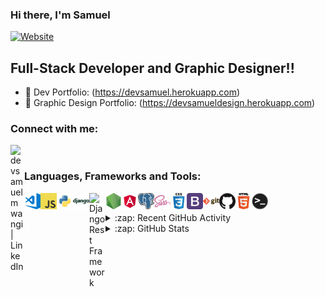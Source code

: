 ### Hi there, I'm Samuel

[![Website](https://img.shields.io/website?label=devsamuel.herokuapp.com&style=for-the-badge&url=https%3A%2F%2Fdevsamuel.herokuapp.com)](https://devsamuel.herokuapp.com)

## Full-Stack Developer and Graphic Designer!!

- 🔭 Dev Portfolio: (https://devsamuel.herokuapp.com)
- 🥅 Graphic Design Portfolio: (https://devsamueldesign.herokuapp.com)


### Connect with me:

[<img align="left" alt="devsamuelmwangi | LinkedIn" width="22px" src="https://cdn.jsdelivr.net/npm/simple-icons@v3/icons/linkedin.svg" />][linkedin]

<br />

### Languages, Frameworks and Tools:

[<img align="left" alt="Visual Studio Code" width="26px" src="https://raw.githubusercontent.com/github/explore/80688e429a7d4ef2fca1e82350fe8e3517d3494d/topics/visual-studio-code/visual-studio-code.png" />][website]
[<img align="left" alt="JavaScript" width="26px" src="https://raw.githubusercontent.com/github/explore/80688e429a7d4ef2fca1e82350fe8e3517d3494d/topics/javascript/javascript.png" />][website]
[<img align="left" alt="Python" width="26px" src="https://raw.githubusercontent.com/github/explore/80688e429a7d4ef2fca1e82350fe8e3517d3494d/topics/python/python.png" />][website]
[<img align="left" alt="Django" width="26px" src="https://raw.githubusercontent.com/github/explore/80688e429a7d4ef2fca1e82350fe8e3517d3494d/topics/django/django.png" />][website]
[<img align="left" alt="Django Rest Framework" width="26px" src="https://www.django-rest-framework.org/img/logo.png" />][website]
[<img align="left" alt="Node.js" width="26px" src="https://raw.githubusercontent.com/github/explore/80688e429a7d4ef2fca1e82350fe8e3517d3494d/topics/nodejs/nodejs.png" />][website]
[<img align="left" alt="Angular" width="26px" src="https://raw.githubusercontent.com/github/explore/80688e429a7d4ef2fca1e82350fe8e3517d3494d/topics/angular/angular.png" />][website]
[<img align="left" alt="PostgreSQL" width="26px" src="https://raw.githubusercontent.com/github/explore/80688e429a7d4ef2fca1e82350fe8e3517d3494d/topics/postgresql/postgresql.png" />][website]
[<img align="left" alt="Sass" width="26px" src="https://raw.githubusercontent.com/github/explore/80688e429a7d4ef2fca1e82350fe8e3517d3494d/topics/sass/sass.png" />][website]
[<img align="left" alt="CSS3" width="26px" src="https://raw.githubusercontent.com/github/explore/80688e429a7d4ef2fca1e82350fe8e3517d3494d/topics/css/css.png" />][website]
[<img align="left" alt="Bootstrap" width="26px" src="https://raw.githubusercontent.com/github/explore/80688e429a7d4ef2fca1e82350fe8e3517d3494d/topics/bootstrap/bootstrap.png" />][website]
[<img align="left" alt="Git" width="26px" src="https://raw.githubusercontent.com/github/explore/80688e429a7d4ef2fca1e82350fe8e3517d3494d/topics/git/git.png" />][website]
[<img align="left" alt="GitHub" width="26px" src="https://raw.githubusercontent.com/github/explore/78df643247d429f6cc873026c0622819ad797942/topics/github/github.png" />][website]
[<img align="left" alt="HTML5" width="26px" src="https://raw.githubusercontent.com/github/explore/80688e429a7d4ef2fca1e82350fe8e3517d3494d/topics/html/html.png" />][website]
[<img align="left" alt="Terminal" width="26px" src="https://raw.githubusercontent.com/github/explore/80688e429a7d4ef2fca1e82350fe8e3517d3494d/topics/terminal/terminal.png" />][website]
<br />
<details>
  <summary>:zap: Recent GitHub Activity</summary>
  
<!--START_SECTION:activity-->
1. ❌ Closed PR [#1](https://github.com/devsamuelmwangi/spotify-now-playing/pull/1) in [devsamuelmwangi/spotify-now-playing](https://github.com/devsamuelmwangi/spotify-now-playing)
2. 🗣 Commented on [#1](https://github.com/devsamuelmwangi/spotify-now-playing/issues/1) in [devsamuelmwangi/spotify-now-playing](https://github.com/devsamuelmwangi/spotify-now-playing)
3. ❗️ Closed issue [#8](https://github.com/devsamuelmwangi/free-developer-resources/issues/8) in [devsamuelmwangi/free-developer-resources](https://github.com/devsamuelmwangi/free-developer-resources)
4. 🗣 Commented on [#8](https://github.com/devsamuelmwangi/free-developer-resources/issues/8) in [devsamuelmwangi/free-developer-resources](https://github.com/devsamuelmwangi/free-developer-resources)
5. 🗣 Commented on [#7](https://github.com/devsamuelmwangi/free-developer-resources/issues/7) in [devsamuelmwangi/free-developer-resources](https://github.com/devsamuelmwangi/free-developer-resources)
<!--END_SECTION:activity-->

</details>

<details>
  <summary>:zap: GitHub Stats</summary>

  <img align="left" alt="devsamuelmwangi's GitHub Stats" src="https://github-readme-stats.devsamuelmwangi.vercel.app/api?username=devsamuelmwangi&show_icons=true&hide_border=true" />

</details>

[website]: https://devsamuel.herokuapp.com
[linkedin]: https://ke.linkedin.com/in/#
